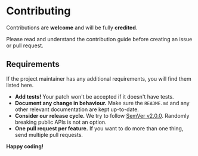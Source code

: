 # Contributing

Contributions are **welcome** and will be fully **credited**.

Please read and understand the contribution guide before creating an issue or pull request.

## Requirements

If the project maintainer has any additional requirements, you will find them listed here.

- **Add tests!** Your patch won't be accepted if it doesn't have tests.
- **Document any change in behaviour.** Make sure the `README.md` and any other relevant documentation are kept up-to-date.
- **Consider our release cycle.** We try to follow [SemVer v2.0.0](http://semver.org/). Randomly breaking public APIs is not an option.
- **One pull request per feature.** If you want to do more than one thing, send multiple pull requests.

**Happy coding!**